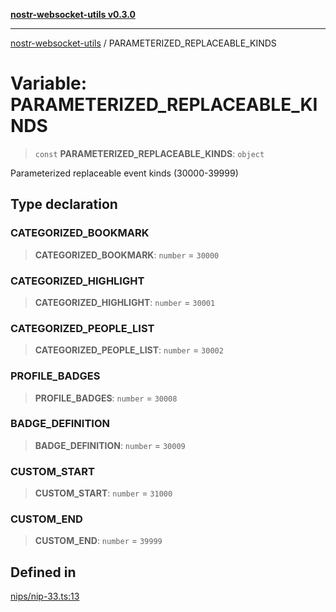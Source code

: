 [**nostr-websocket-utils v0.3.0**](../README.md)

***

[nostr-websocket-utils](../globals.md) / PARAMETERIZED\_REPLACEABLE\_KINDS

# Variable: PARAMETERIZED\_REPLACEABLE\_KINDS

> `const` **PARAMETERIZED\_REPLACEABLE\_KINDS**: `object`

Parameterized replaceable event kinds (30000-39999)

## Type declaration

### CATEGORIZED\_BOOKMARK

> **CATEGORIZED\_BOOKMARK**: `number` = `30000`

### CATEGORIZED\_HIGHLIGHT

> **CATEGORIZED\_HIGHLIGHT**: `number` = `30001`

### CATEGORIZED\_PEOPLE\_LIST

> **CATEGORIZED\_PEOPLE\_LIST**: `number` = `30002`

### PROFILE\_BADGES

> **PROFILE\_BADGES**: `number` = `30008`

### BADGE\_DEFINITION

> **BADGE\_DEFINITION**: `number` = `30009`

### CUSTOM\_START

> **CUSTOM\_START**: `number` = `31000`

### CUSTOM\_END

> **CUSTOM\_END**: `number` = `39999`

## Defined in

[nips/nip-33.ts:13](https://github.com/HumanjavaEnterprises/nostr-websocket-utils/blob/main/src/nips/nip-33.ts#L13)
